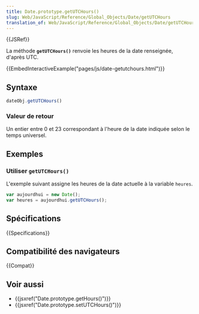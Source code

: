 ```yaml
---
title: Date.prototype.getUTCHours()
slug: Web/JavaScript/Reference/Global_Objects/Date/getUTCHours
translation_of: Web/JavaScript/Reference/Global_Objects/Date/getUTCHours
---
```


{{JSRef}}

La méthode **`getUTCHours()`** renvoie les heures de la date renseignée, d'après UTC.

{{EmbedInteractiveExample("pages/js/date-getutchours.html")}}

## Syntaxe

```js
dateObj.getUTCHours()
```

### Valeur de retour

Un entier entre 0 et 23 correspondant à l'heure de la date indiquée selon le temps universel.

## Exemples

### Utiliser `getUTCHours()`

L'exemple suivant assigne les heures de la date actuelle à la variable `heures`.

```js
var aujourdhui = new Date();
var heures = aujourdhui.getUTCHours();
```

## Spécifications

{{Specifications}}

## Compatibilité des navigateurs

{{Compat}}

## Voir aussi

- {{jsxref("Date.prototype.getHours()")}}
- {{jsxref("Date.prototype.setUTCHours()")}}
